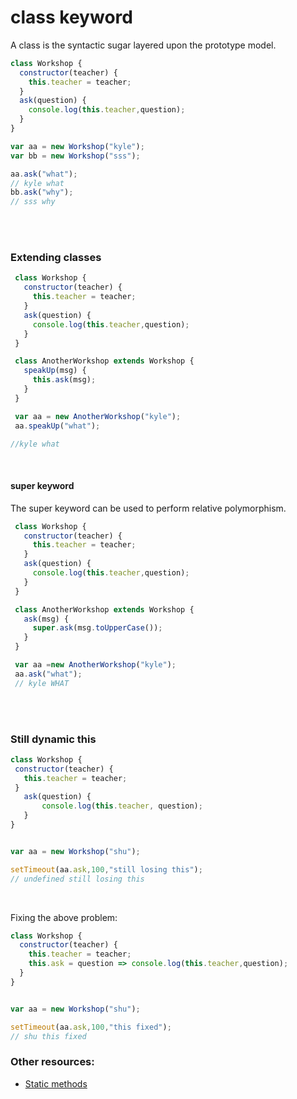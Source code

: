 # class keyword
A class is the syntactic sugar layered upon the prototype model.

```javascript
class Workshop {
  constructor(teacher) {
    this.teacher = teacher;
  }
  ask(question) {
    console.log(this.teacher,question);
  }
}

var aa = new Workshop("kyle");
var bb = new Workshop("sss");

aa.ask("what");
// kyle what
bb.ask("why");
// sss why
```

</br></br>
### Extending classes
```javascript
 class Workshop {
   constructor(teacher) {
     this.teacher = teacher;
   }
   ask(question) {
     console.log(this.teacher,question);
   }
 }

 class AnotherWorkshop extends Workshop {
   speakUp(msg) {
     this.ask(msg);
   }
 }

 var aa = new AnotherWorkshop("kyle");
 aa.speakUp("what");

//kyle what
```
</br>

#### super keyword
The super keyword can be used to perform relative polymorphism.
```javascript
 class Workshop {
   constructor(teacher) {
     this.teacher = teacher;
   }
   ask(question) {
     console.log(this.teacher,question);
   }
 }

 class AnotherWorkshop extends Workshop {
   ask(msg) {
     super.ask(msg.toUpperCase());
   }
 }

 var aa =new AnotherWorkshop("kyle");
 aa.ask("what");
 // kyle WHAT 
 ```
 </br></br>
 
 ### Still dynamic this
 
 ```javascript
 class Workshop {
  constructor(teacher) {
    this.teacher = teacher;
  }
    ask(question) {
        console.log(this.teacher, question);
    }
}


var aa = new Workshop("shu");

setTimeout(aa.ask,100,"still losing this");
// undefined still losing this
```
</br>

Fixing the above problem:
```javascript
class Workshop {
  constructor(teacher) {
    this.teacher = teacher;
    this.ask = question => console.log(this.teacher,question);
  }
}


var aa = new Workshop("shu");

setTimeout(aa.ask,100,"this fixed");
// shu this fixed
```

### Other resources:
* [Static methods](https://javascript.info/static-properties-methods)
